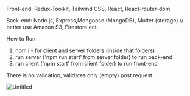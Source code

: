 Front-end: Redux-Toolkit, Tailwind CSS, React, React-router-dom

Back-end: Node.js, Express,Mongoose (MongoDB), Multer (storage) // better use Amazon S3, Firestore ect.

How to Run 

1) npm i - for client and server folders (inside that folders)
2) run server ('npm run start' from server folder) to run back-end
3) run client ('npm start' from client folder) to run front-end

There is no validation, validates only (empty) post request.

![Untitled](https://user-images.githubusercontent.com/89459995/181634482-aebd7f0e-1eeb-4c05-9d7c-c96cf28669ad.jpg)
